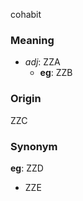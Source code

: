cohabit
### Meaning
+ _adj_: ZZA
	+ __eg__: ZZB

### Origin

ZZC

### Synonym

__eg__: ZZD

+ ZZE


